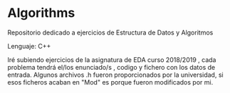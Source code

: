 # Algorithms
Repositorio dedicado a ejercicios de Estructura de Datos y Algoritmos

Lenguaje: C++

Iré subiendo ejercicios de la asignatura de EDA curso 2018/2019 , cada problema tendrá el/los enunciado/s , codigo y fichero
con los datos de entrada. Algunos archivos .h fueron proporcionados por la universidad, si esos ficheros acaban en "Mod" es porque fueron modificados por mi.
